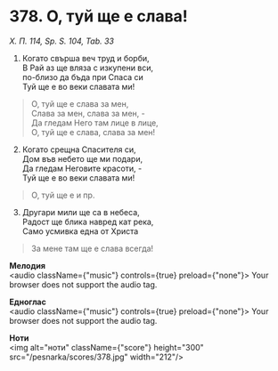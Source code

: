 # 378. О, туй ще е слава!

_Х. П. 114, Sp. S. 104, Tab. 33_

1. Когато свърша веч труд и борби,  
В Рай аз ще вляза с изкупени вси,  
по-близо да бъда при Спаса си  
Туй ще е во веки славата ми!  

> О, туй ще е слава за мен,  
> Слава за мен, слава за мен, -  
> Да гледам Него там лице в лице,  
> О, туй ще е слава, слава за мен!

2. Когато срещна Спасителя си,  
Дом във небето ще ми подари,  
Да гледам Неговите красоти, -  
Туй ще е во веки славата ми!  

> О, туй ще е и пр.  

3. Другари мили ще са в небеса,  
Радост ще блика навред кат река,  
Само усмивка една от Христа  

> За мене там ще е слава всегда!

**Мелодия**  
<audio className={"music"} controls={true} preload={"none"}>
    <source src="/pesnarka/mp3/378.mp3" type="audio/mpeg"/>
    Your browser does not support the audio tag.
</audio>

**Едноглас**  
<audio className={"music"} controls={true} preload={"none"}>
    <source src="/pesnarka/transp/378.mp3" type="audio/mpeg"/>
    Your browser does not support the audio tag.
</audio>

**Ноти**  
<img alt="ноти" className={"score"} height="300" src="/pesnarka/scores/378.jpg" width="212"/>
